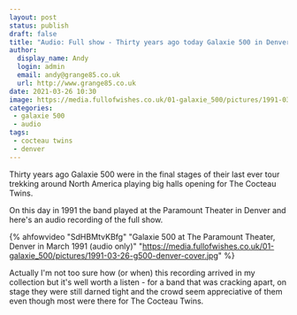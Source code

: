 ```yaml
---
layout: post
status: publish 
draft: false
title: "Audio: Full show - Thirty years ago today Galaxie 500 in Denver"
author:
  display_name: Andy
  login: admin
  email: andy@grange85.co.uk
  url: http://www.grange85.co.uk
date: 2021-03-26 10:30
image: https://media.fullofwishes.co.uk/01-galaxie_500/pictures/1991-03-26-g500-denver-cover.jpg
categories:
 - galaxie 500
 - audio
tags:
 - cocteau twins
 - denver
---
```


Thirty years ago Galaxie 500 were in the final stages of their last ever tour trekking around North America playing big halls opening for The Cocteau Twins.

On this day in 1991 the band played at the Paramount Theater in Denver and here's an audio recording of the full show.

{% ahfowvideo "SdHBMtvKBfg" "Galaxie 500 at The Paramount Theater, Denver in March 1991 (audio only)" "https://media.fullofwishes.co.uk/01-galaxie_500/pictures/1991-03-26-g500-denver-cover.jpg" %}

<!--more-->

Actually I'm not too sure how (or when) this recording arrived in my collection but it's well worth a listen - for a band that was cracking apart, on stage they were still darned tight and the crowd seem appreciative of them even though most were there for The Cocteau Twins.
